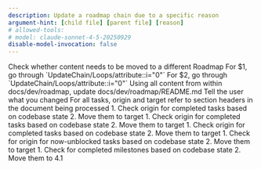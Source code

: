 ```yaml
---
description: Update a roadmap chain due to a specific reason
argument-hint: [child file] [parent file] [reason]
# allowed-tools:
# model: claude-sonnet-4-5-20250929
disable-model-invocation: false
---
```


<UpdateRoadmapChain>
  <Steps>
    <Step i="0" name="shuffle content">
      Check whether content needs to be moved to a different Roadmap
    </Step>
    <Step i="1" name="loop through roadmap 1">
      For $1, go through `UpdateChain/Loops/attribute::i="0"`
    </Step>
    <Step i="1" name="loop through roadmap 2">
      For $2, go through `UpdateChain/Loops/attribute::i="0"`
    </Step>
    <Step i="2" name="update README">
      Using all content from within docs/dev/roadmap, update docs/dev/roadmap/README.md
    </Step>
    <Step i="3" name="report to user">
      Tell the user what you changed
    </Step>
  </Steps>
  <Loops>
    <Loop i="0" name="Roadmap">
      <Guide>For all tasks, origin and target refer to section headers in the document being processed</Guide>
      <Tasklist>
        <Task i="0" origin="1.1.1" target="4.2.1" name="tasks open due">
          1. Check origin for completed tasks based on codebase state
          2. Move them to target
        </Task>
        <Task i="1" origin="1.1.2" target="4.2.2" name="tasks open other">
          1. Check origin for completed tasks based on codebase state
          2. Move them to target
        </Task>
        <Task i="2" origin="1.2" target="4.2.2" name="tasks blocked complete">
          1. Check origin for completed tasks based on codebase state
          2. Move them to target
        </Task>
        <Task i="3" origin="1.2" target="1.1.2" name="tasks blocked open">
          1. Check for origin for now-unblocked tasks based on codebase state
          2. Move them to target
        </Task>
        <Task i="3" origin="2" target="4.1" name="current">
          1. Check for completed milestones based on codebase state
          2. Move them to 4.1
        </Task>
      </Tasklist>
    </Loop>
  </Loops>
<UpdateRoadmapChain>
